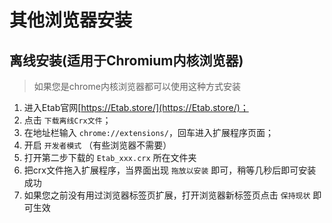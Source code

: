 # 其他浏览器安装

## 离线安装(适用于Chromium内核浏览器)

> 如果您是chrome内核浏览器都可以使用这种方式安装

1.  进入Etab官网[https://Etab.store/](https://Etab.store/)；
2.  点击 `下载离线Crx文件`；
3.  在地址栏输入 `chrome://extensions/`，回车进入扩展程序页面；
4.  开启 `开发者模式` （有些浏览器不需要）
5.  打开第二步下载的 `Etab_xxx.crx` 所在文件夹
6.  把crx文件拖入扩展程序，当界面出现 `拖放以安装` 即可，稍等几秒后即可安装成功
7.  如果您之前没有用过浏览器标签页扩展，打开浏览器新标签页点击 `保持现状` 即可生效